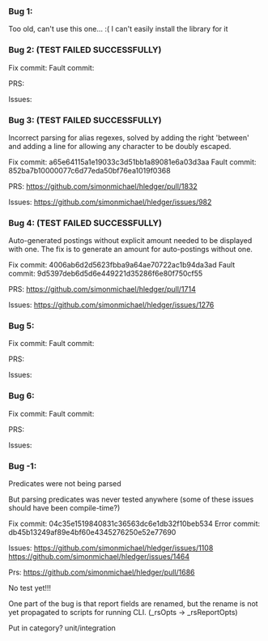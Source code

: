 ### Bug 1:
Too old, can't use this one... :(
I can't easily install the library for it


### Bug 2: (TEST FAILED SUCCESSFULLY)


Fix commit:
Fault commit:

PRS:

Issues:


### Bug 3: (TEST FAILED SUCCESSFULLY)
Incorrect parsing for alias regexes, solved by adding the right 'between' and adding a line for allowing any character to be doubly escaped.

Fix commit: a65e64115a1e19033c3d51bb1a89081e6a03d3aa
Fault commit: 852ba7b10000077c6d77eda50bf76ea1019f0368

PRS:
https://github.com/simonmichael/hledger/pull/1832

Issues:
https://github.com/simonmichael/hledger/issues/982


### Bug 4: (TEST FAILED SUCCESSFULLY)
Auto-generated postings without explicit amount needed to be displayed with one. The fix is to generate an amount for auto-postings without one.

Fix commit: 4006ab6d2d5623fbba9a64ae70722ac1b94da3ad
Fault commit: 9d5397deb6d5d6e449221d35286f6e80f750cf55

PRS:
https://github.com/simonmichael/hledger/pull/1714

Issues:
https://github.com/simonmichael/hledger/issues/1276


### Bug 5:


Fix commit:
Fault commit:

PRS:

Issues:


### Bug 6:


Fix commit:
Fault commit:

PRS:

Issues:



### Bug -1:
Predicates were not being parsed

But parsing predicates was never tested anywhere (some of these issues should have been compile-time?)

Fix commit: 04c35e1519840831c36563dc6e1db32f10beb534
Error commit: db45b13249af89e4bf60e4345276250e52e77690

Issues: 
https://github.com/simonmichael/hledger/issues/1108
https://github.com/simonmichael/hledger/issues/1464

Prs:
https://github.com/simonmichael/hledger/pull/1686

No test yet!!!


One part of the bug is that report fields are renamed, but the rename is not yet propagated to scripts for running CLI.
(_rsOpts -> _rsReportOpts)



Put in category? unit/integration
